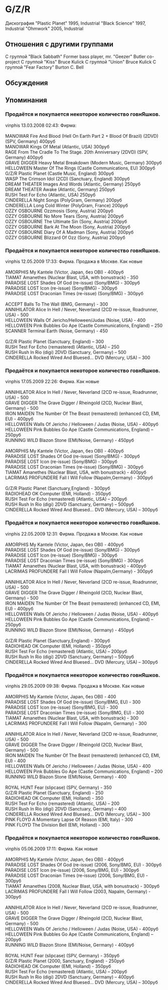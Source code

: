 # G/Z/R

Дискография
"Plastic Planet" 1995, Industrial
"Black Science" 1997, Industrial
"Ohmwork" 2005, Industrial

## Отношения с другими группами

C группой "Black Sabbath" Former bass player, mr. "Geezer" Butler co-project
C группой "Kiss" Bruce Kulick
C группой "Union" Bruce Kulick
C группой "Fear Factory" Burton C. Bell

## Обсуждения


## Упоминания

### Продаётся и покупается некоторое количество говнЯшков.

vinphis 13.03.2008 02:43:
Фирма:<BR><BR>MANOWAR Fire And Blood (Hell On Earth Part 2 + Blood Of Brazil) (2DVD) (SPV, Germany) 400руб<BR>MANOWAR Kings Of Metal (Atlantic, USA) 300руб<BR>RAGE From The Cradle To The Stage. 20th Anniversary (2DVD) (SPV, Germany) 400руб<BR>GRAVE DIGGER Heavy Metal Breakdown (Modern Music, Germany) 300руб<BR>HELLOWEEN Master Of The Rings (Castle Communications, EU) 300руб<BR>G/Z/R Plastic Planet (Castle Music, England) 300руб<BR>WASP The Crimson Idol (2CD) (Sanctuary, England) 300руб<BR>DREAM THEATER Images And Words (Atlantic, Germany) 250руб<BR>DREAM THEATER Awake (Atlantic, Germany) 250руб<BR>RUSH Test For Echo (Atlantic, USA) 250руб<BR>CINDERELLA Night Songs (PolyGram, Germany) 200руб<BR>CINDERELLA Long Cold Winter (PolyGram, France) 200руб<BR>OZZY OSBOURNE Ozzmosis (Sony, Austria) 200руб<BR>OZZY OSBOURNE No More Tears (Sony, Austria) 200руб<BR>OZZY OSBOURNE The Ultimate Sin (Sony, Austria) 200руб<BR>OZZY OSBOURNE Bark At The Moon (Sony, Austria) 200руб<BR>OZZY OSBOURNE Diary Of A Madman (Sony, Austria) 200руб<BR>OZZY OSBOURNE Blizzard Of Ozz (Sony, Austria) 200руб<BR>

### Продаётся и покупается некоторое количество говнЯшков.

vinphis 12.05.2009 17:33:
Фирма. Продажа в Москве. Как новые<BR><BR>AMORPHIS My Kantele (Victor, Japan, без OBI) - 400руб<BR>TIAMAT Amanethes (Nuclear Blast, USA, with bonustrack) - 350<BR>PARADISE LOST Shades Of God (re-issue) (Sony/BMG) - 300руб<BR>PARADISE LOST Icon (re-issue) (Sony/BMG) - 300руб<BR>PARADISE LOST Draconian Times (re-issue) (Sony/BMG) - 300руб<BR><BR>ACCEPT Balls To The Wall (BMG, Germany) - 300<BR>ANNIHILATOR  Alice In Hell / Never, Neverland (2CD re-issue, Roadrunner, USA) - 500<BR>HELLOWEEN Walls Of Jericho/Helloween/Judas (Noise, USA) - 400<BR>HELLOWEEN Pink Bubbles Go Ape (Castle Communications, England) – 250<BR>SCANNER Terminal Earth (Noise, Germany) - 450<BR><BR>G/Z/R Plastic Planet (Sanctuary, England) – 300<BR>RUSH Test For Echo (remastered) (Atlantic, USA) – 250<BR>RUSH Rush In Rio (digi) 2DVD (Sanctuary, Germany) – 500<BR>CINDERELLA Rocked Wired And Bluesed… DVD (Mercury, USA) – 300

### Продаётся и покупается некоторое количество говнЯшков.

vinphis 17.05.2009 22:26:
Фирма. Как новые<BR><BR>ANNIHILATOR Alice In Hell / Never, Neverland (2CD re-issue, Roadrunner, USA) - 500<BR>GRAVE DIGGER The Grave Digger / Rheingold (2CD, Nuclear Blast, Germany) - 500<BR>IRON MAIDEN The Number Of The Beast (remastered) (enhanced CD, EMI, EU) - 400руб<BR>HELLOWEEN Walls Of Jericho / Helloween / Judas (Noise, USA) - 400руб<BR>HELLOWEEN Pink Bubbles Go Ape (Castle Communications, England) – 250руб<BR>RUNNING WILD Blazon Stone (EMI/Noise, Germany) - 450руб<BR><BR>AMORPHIS My Kantele (Victor, Japan, без OBI) - 400руб<BR>PARADISE LOST Shades Of God (re-issue) (Sony/BMG) - 300руб<BR>PARADISE LOST Icon (re-issue) (Sony/BMG) - 300руб<BR>PARADISE LOST Draconian Times (re-issue) (Sony/BMG) - 300руб<BR>TIAMAT Amanethes (Nuclear Blast, USA, with bonustrack) - 400руб<BR>LACRIMAS PROFUNDERE Fall I Will Follow (Napalm,Germany) - 300руб<BR><BR>G/Z/R Plastic Planet (Sanctuary,England) - 300руб<BR>RADIOHEAD OK Computer (EMI, Holland) - 350руб<BR>RUSH Test For Echo (remastered) (Atlantic, USA) – 200руб<BR>RUSH Rush In Rio (digi) 2DVD (Sanctuary, Germany) – 500руб<BR>CINDERELLA Rocked Wired And Bluesed… DVD (Mercury, USA) – 300руб

### Продаётся и покупается некоторое количество говнЯшков.

vinphis 22.05.2009 12:31:
Фирма. Продажа в Москве. Как новые<BR><BR>AMORPHIS My Kantele (Victor, Japan, без OBI) - 400руб<BR>PARADISE LOST Shades Of God (re-issue) (Sony/BMG) - 300руб<BR>PARADISE LOST Icon (re-issue) (Sony/BMG) - 300руб<BR>PARADISE LOST Draconian Times (re-issue) (Sony/BMG) - 300руб<BR>TIAMAT Amanethes (Nuclear Blast, USA, with bonustrack) - 400руб<BR>LACRIMAS PROFUNDERE Fall I Will Follow (Napalm,Germany) - 300руб<BR><BR>ANNIHILATOR Alice In Hell / Never, Neverland (2CD re-issue, Roadrunner, USA) - 500<BR>GRAVE DIGGER The Grave Digger / Rheingold (2CD, Nuclear Blast, Germany) - 500<BR>IRON MAIDEN The Number Of The Beast (remastered) (enhanced CD, EMI, EU) - 400руб<BR>HELLOWEEN Walls Of Jericho / Helloween / Judas (Noise, USA) - 400руб<BR>HELLOWEEN Pink Bubbles Go Ape (Castle Communications, England) – 250руб<BR>RUNNING WILD Blazon Stone (EMI/Noise, Germany) - 450руб<BR><BR>G/Z/R Plastic Planet (Sanctuary,England) - 300руб<BR>RADIOHEAD OK Computer (EMI, Holland) - 350руб<BR>RUSH Test For Echo (remastered) (Atlantic, USA) – 200руб<BR>RUSH Rush In Rio (digi) 2DVD (Sanctuary, Germany) – 500руб<BR>CINDERELLA Rocked Wired And Bluesed… DVD (Mercury, USA) – 300руб

### Продаётся и покупается некоторое количество говнЯшков.

vinphis 29.05.2009 09:38:
Фирма. Продажа в Москве. Как новые<BR><BR>AMORPHIS My Kantele (Victor, Japan, без OBI) - 400<BR>PARADISE LOST Shades Of God (re-issue) (Sony/BMG, EU) - 300<BR>PARADISE LOST Icon (re-issue) (Sony/BMG, EU) - 300<BR>PARADISE LOST Draconian Times (re-issue) (Sony/BMG, EU) - 300<BR>TIAMAT Amanethes (Nuclear Blast, USA, with bonustrack) - 300<BR>LACRIMAS PROFUNDERE Fall I Will Follow (Napalm, Germany) - 300<BR><BR>ANNIHILATOR Alice In Hell / Never, Neverland (2CD re-issue, Roadrunner, USA) - 500<BR>GRAVE DIGGER The Grave Digger / Rheingold (2CD, Nuclear Blast, Germany) - 500<BR>IRON MAIDEN The Number Of The Beast (remastered) (enhanced CD, EMI, EU) - 400<BR>HELLOWEEN Walls Of Jericho / Helloween / Judas (Noise, USA) - 400<BR>HELLOWEEN Pink Bubbles Go Ape (Castle Communications, England) – 200<BR>RUNNING WILD Blazon Stone (EMI/Noise, Germany) - 400<BR><BR>ROYAL HUNT Fear (slipcase) (SPV, Germany) - 350<BR>G/Z/R Plastic Planet (Sanctuary, England) - 250<BR>RADIOHEAD OK Computer (EMI, Holland) - 350<BR>RUSH Test For Echo (remastered) (Atlantic, USA) – 200<BR>RUSH Rush In Rio (digi) 2DVD (Sanctuary, Germany) – 400<BR>CINDERELLA Rocked Wired And Bluesed… DVD (Mercury, USA) – 300<BR>PINK FLOYD A Momentary Lapse Of Reason (EMI, Italy) - 300<BR>PINK FLOYD The Division Bell (EMI, Holland) - 300

### Продаётся и покупается некоторое количество говнЯшков.

vinphis 05.06.2009 17:11:
Фирма. Как новые<BR><BR>AMORPHIS My Kantele (Victor, Japan, без OBI) - 400руб<BR>PARADISE LOST Shades Of God (re-issue) (2006, Sony/BMG, EU) - 300руб<BR>PARADISE LOST Icon (re-issue) (2006, Sony/BMG, EU) - 300руб<BR>PARADISE LOST Draconian Times (re-issue) (2006, Sony/BMG, EU) - 300руб<BR>TIAMAT Amanethes (2008, Nuclear Blast, USA, with bonustrack) - 300руб<BR>LACRIMAS PROFUNDERE Fall I Will Follow (2003, Napalm, Germany) - 300руб<BR><BR>ANNIHILATOR Alice In Hell / Never, Neverland (2CD re-issue, Roadrunner, USA) - 500<BR>GRAVE DIGGER The Grave Digger / Rheingold (2CD, Nuclear Blast, Germany) - 500<BR>HELLOWEEN Walls Of Jericho / Helloween / Judas (Noise, USA) - 400руб<BR>HELLOWEEN Pink Bubbles Go Ape (Castle Communications, England) – 200руб<BR>RUNNING WILD Blazon Stone (EMI/Noise, Germany) - 400руб<BR><BR>ROYAL HUNT Fear (slipcase) (SPV, Germany) - 350руб<BR>G/Z/R Plastic Planet (2000, Sanctuary, England) - 250руб<BR>RADIOHEAD OK Computer (EMI, Holland) - 350руб<BR>RUSH Test For Echo (remastered) (Atlantic, USA) – 200руб<BR>RUSH Rush In Rio (digi) 2DVD (Sanctuary, Germany) – 400руб<BR>CINDERELLA Rocked Wired And Bluesed… DVD (Mercury, USA) – 300руб

